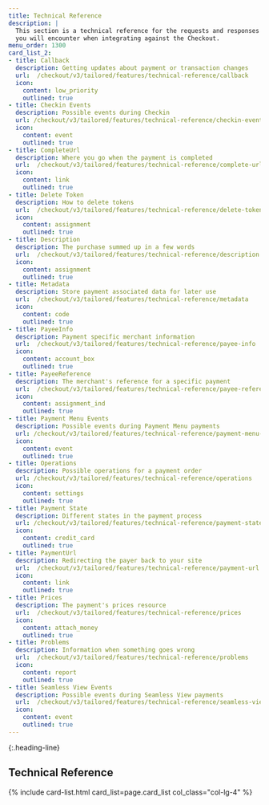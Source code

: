 ```yaml
---
title: Technical Reference
description: |
  This section is a technical reference for the requests and responses
  you will encounter when integrating against the Checkout.
menu_order: 1300
card_list_2:
- title: Callback
  description: Getting updates about payment or transaction changes
  url:  /checkout/v3/tailored/features/technical-reference/callback
  icon:
    content: low_priority
    outlined: true
- title: Checkin Events
  description: Possible events during Checkin
  url: /checkout/v3/tailored/features/technical-reference/checkin-events
  icon:
    content: event
    outlined: true
- title: CompleteUrl
  description: Where you go when the payment is completed
  url:  /checkout/v3/tailored/features/technical-reference/complete-url
  icon:
    content: link
    outlined: true
- title: Delete Token
  description: How to delete tokens
  url:  /checkout/v3/tailored/features/technical-reference/delete-token
  icon:
    content: assignment
    outlined: true
- title: Description
  description: The purchase summed up in a few words
  url:  /checkout/v3/tailored/features/technical-reference/description
  icon:
    content: assignment
    outlined: true
- title: Metadata
  description: Store payment associated data for later use
  url:  /checkout/v3/tailored/features/technical-reference/metadata
  icon:
    content: code
    outlined: true
- title: PayeeInfo
  description: Payment specific merchant information
  url:  /checkout/v3/tailored/features/technical-reference/payee-info
  icon:
    content: account_box
    outlined: true
- title: PayeeReference
  description: The merchant's reference for a specific payment
  url:  /checkout/v3/tailored/features/technical-reference/payee-reference
  icon:
    content: assignment_ind
    outlined: true
- title: Payment Menu Events
  description: Possible events during Payment Menu payments
  url: /checkout/v3/tailored/features/technical-reference/payment-menu-events
  icon:
    content: event
    outlined: true
- title: Operations
  description: Possible operations for a payment order
  url: /checkout/v3/tailored/features/technical-reference/operations
  icon:
    content: settings
    outlined: true
- title: Payment State
  description: Different states in the payment process
  url: /checkout/v3/tailored/features/technical-reference/payment-state
  icon:
    content: credit_card
    outlined: true
- title: PaymentUrl
  description: Redirecting the payer back to your site
  url:  /checkout/v3/tailored/features/technical-reference/payment-url
  icon:
    content: link
    outlined: true
- title: Prices
  description: The payment's prices resource
  url:  /checkout/v3/tailored/features/technical-reference/prices
  icon:
    content: attach_money
    outlined: true
- title: Problems
  description: Information when something goes wrong
  url:  /checkout/v3/tailored/features/technical-reference/problems
  icon:
    content: report
    outlined: true
- title: Seamless View Events
  description: Possible events during Seamless View payments
  url:  /checkout/v3/tailored/features/technical-reference/seamless-view-events
  icon:
    content: event
    outlined: true
---
```


{:.heading-line}

## Technical Reference

{% include card-list.html card_list=page.card_list
    col_class="col-lg-4" %}
